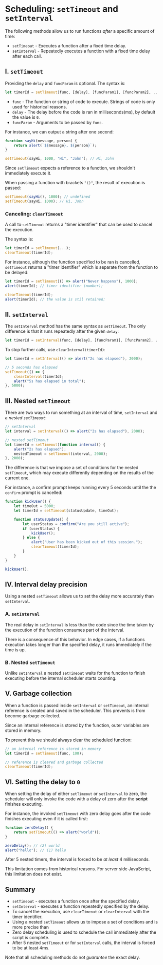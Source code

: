 # **Scheduling: `setTimeout` and `setInterval`**

The following methods allow us to run functions _after_ a specific amount of time:

- `setTimeout` - Executes a function after a fixed time delay.
- `setInterval` - Repeatedly executes a function with a fixed time delay after each call.

## **I. `setTimeout`**

Providing the `delay` and `funcParam` is optional. The syntax is:

```js
let timerId = setTimeout(func, [delay], [funcParam1], [funcParam2], ...);
```

- `func` - The function or string of code to execute. Strings of code is only used for historical reasons.
- `delay` - The delay before the code is ran in milliseconds(ms), by default the value is `0`.
- `funcParam` - Arguments to be passed by `func`.

For instance, we can output a string after one second:

```js
function sayHi(message, person) {
	return alert(`${message}, ${person}`);
}

setTimeout(sayHi, 1000, "Hi", "John"); // Hi, John
```

Since `setTimeout` expects a reference to a function, we shouldn't immediately execute it.

When passing a function with brackets `"()"`, the result of execution is passed:

```js
setTimeout(sayHi(), 1000); // undefined
setTimeout(sayHi, 1000); // Hi, John
```

### **Canceling: `clearTimeout`**

A call to `setTimeout` returns a "timer identifier" that can be used to cancel the execution.

The syntax is:

```js
let timerId = setTimeout(...);
clearTimeout(timerId);
```

For instance, although the function specified to be ran is cancelled, `setTimeout` returns a "timer identifier" which is separate from the function to be delayed:

```js
let timerId = setTimeout(() => alert("Never happens"), 1000);
alert(timerId); // timer identifier (number);

clearTimeout(timerId);
alert(timerId); // the value is stil retained;
```

## **II. `setInterval`**

The `setInterval` method has the same syntax as `setTimeout`. The only difference is that it runs repeatedly after the given `delay`:

```js
let timerId = setInterval(func, [delay], [funcParam1], [funcParam2], ...);
```

To stop further calls, use `clearInterval(timerId)`:

```js
let timerId = setInterval(() => alert("2s has elapsed"), 2000);

// 5 seconds has elapsed
setTimeout(() => {
	clearInterval(timerId);
	alert("5s has elapsed in total");
}, 5000);
```

## **III. Nested `setTimeout`**

There are two ways to run something at an interval of time, `setInterval` and a _nested `setTimeout`_:

```js
// setInterval
let interval = setInterval(() => alert("2s has elapsed"), 2000);

// nested setTimeout
let timerId = setTimeout(function interval() {
	alert("2s has elapsed");
	nestedTimeout = setTimeout(interval, 2000);
}, 2000);
```

The difference is that we impose a set of conditions for the nested `setTimeout`, which may execute differently depending on the results of the current one.

For instance, a confirm prompt keeps running every 5 seconds until the the `confirm` prompt is cancelled:

```js
function kickUser() {
	let timeOut = 5000;
	let timerId = setTimeout(statusUpdate, timeOut);

	function statusUpdate() {
		let userStatus = confirm("Are you still active");
		if (userStatus) {
			kickUser();
		} else {
			alert("User has been kicked out of this session.");
			clearTimeout(timerId);
		}
	}
}

kickUser();
```

## **IV. Interval delay precision**

Using a nested `setTimeout` allows us to set the delay more accurately than `setInterval`.

### **A. `setInterval`**

The real delay in `setInterval` is less than the code since the time taken by the execution of the function consumes part of the interval.

There is a consequence of this behavior. In edge cases, if a functions execution takes longer than the specified delay, it runs immediately if the time is up.

### **B. Nested `setTimeout`**

Unlike `setInterval` a nested `setTimeout` waits for the function to finish executing before the internal scheduler starts counting.

## **V. Garbage collection**

When a function is passed inside `setInterval` or `setTimeout`, an internal reference is created and saved in the scheduler. This prevents is from become garbage collected.

Since an internal reference is stored by the function, outer variables are stored in memory.

To prevent this we should always clear the scheduled function:

```js
// an internal reference is stored in memory
let timerId = setTimeout(func, 100);

// reference is cleared and garbage collected
clearTimeout(timerId);
```

## **VI. Setting the delay to `0`**

When setting the delay of either `setTimeout` or `setInterval` to zero, the scheduler will only invoke the code with a delay of zero after the **script** finishes executing.

For instance, the invoked `setTimeout` with zero delay goes after the code finishes executing even if it is called first:

```js
function zeroDelay() {
	return setTimeout(() => alert("world"));
}

zeroDelay(); // (2) world
alert("hello"); // (1) hello
```

After 5 nested timers, the interval is forced to be _at least_ 4 milliseconds.

This limitation comes from historical reasons. For server side JavaScript, this limitation does not exist.

## **Summary**

- `setTimeout` - executes a function once after the specified delay.
- `setInterval` - executes a function repeatedly specified by the delay.
- To cancel the execution, use `clearTimeout` or `clearInterval` with the timer identifier.
- Using a nested `setTimeout` allows us to impose a set of conditions and is more precise than
- Zero delay scheduling is used to schedule the call immediately after the script is complete.
- After 5 nested `setTimeout` or for `setInterval` calls, the interval is forced to be at least 4ms.

Note that all scheduling methods do not _guarantee_ the exact delay.
